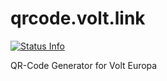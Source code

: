 # qrcode.volt.link

[![Status Info](https://status.volt.link/api/badge/4/uptime/24?labelColor=502379&color=1BBE6F&style=flat)](https://status.volt.link)

QR-Code Generator for Volt Europa
